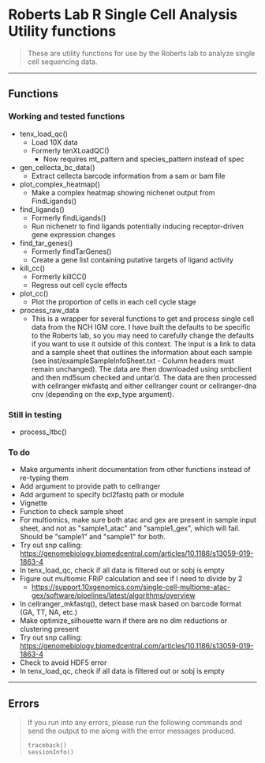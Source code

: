 # Roberts Lab R Single Cell Analysis Utility functions

> These are utility functions for use by the Roberts lab to analyze single cell
> sequencing data.

---

## Functions

### Working and tested functions

  * tenx_load_qc()
    * Load 10X data
    * Formerly tenXLoadQC()
      * Now requires mt_pattern and species_pattern instead of spec
  * gen_cellecta_bc_data()
    * Extract cellecta barcode information from a sam or bam file
  * plot_complex_heatmap()
    * Make a complex heatmap showing nichenet output from FindLigands()
  * find_ligands()
    * Formerly findLigands()
    * Run nichenetr to find ligands potentially inducing receptor-driven gene expression changes
  * find_tar_genes()
    * Formerly findTarGenes()
    * Create a gene list containing putative targets of ligand activity
  * kill_cc()
    * Formerly killCC()
    * Regress out cell cycle effects
  * plot_cc()
    * Plot the proportion of cells in each cell cycle stage
  * process_raw_data
    * This is a wrapper for several functions to get and process single
    cell data from the NCH IGM core. I have built the defaults to be specific to
    the Roberts lab, so you may need to carefully change the defaults if you
    want to use it outside of this context. The input is a link to data and a
    sample sheet that outlines the information about each sample (see
    inst/exampleSampleInfoSheet.txt - Column headers must remain unchanged). The
    data are then downloaded using smbclient and then md5sum checked and
    untar’d. The data are then processed with cellranger mkfastq and either
    cellranger count or cellranger-dna cnv (depending on the exp_type argument).

### Still in testing

  * process_ltbc()

### To do

  * Make arguments inherit documentation from other functions instead of re-typing them
  * Add argument to provide path to cellranger
  * Add argument to specify bcl2fastq path or module
  * Vignette
  * Function to check sample sheet
  * For multiomics, make sure both atac and gex are present in sample input sheet, and not as "sample1_atac" and "sample1_gex", which will fail. Should be "sample1" and "sample1" for both.
  * Try out snp calling: https://genomebiology.biomedcentral.com/articles/10.1186/s13059-019-1863-4
  * In tenx_load_qc, check if all data is filtered out or sobj is empty
  * Figure out multiomic FRiP calculation and see if I need to divide by 2
    * https://support.10xgenomics.com/single-cell-multiome-atac-gex/software/pipelines/latest/algorithms/overview
  * In cellranger_mkfastq(), detect base mask based on barcode format (GA, TT, NA, etc.)
  * Make optimize_silhouette warn if there are no dim reductions or clustering present
  * Try out snp calling: https://genomebiology.biomedcentral.com/articles/10.1186/s13059-019-1863-4
  * Check to avoid HDF5 error
  * In tenx_load_qc, check if all data is filtered out or sobj is empty

---

## Errors
> If you run into any errors, please run the following commands and send the
> output to me along with the error messages produced.
>
> ```
> traceback()
> sessionInfo()
> ```
>
